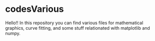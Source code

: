 # codesVarious
Hello!! 
In this repository you can find various files for mathematical graphics,
curve fitting, and some stuff relationated with matplotlib and numpy.
